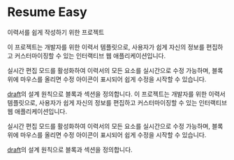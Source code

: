 # Resume Easy

이력서를 쉽게 작성하기 위한 프로젝트

이 프로젝트는 개발자를 위한 이력서 템플릿으로, 사용자가 쉽게 자신의 정보를 편집하고 커스터마이징할 수 있는 인터랙티브 웹 애플리케이션입니다.

실시간 편집 모드를 활성화하여 이력서의 모든 요소를 실시간으로 수정 가능하며, 블록 위에 마우스를 올리면 수정 아이콘이 표시되어 쉽게 수정을 시작할 수 있습니다.

[draft](/docs/draft.md)의 설계 원칙으로 블록과 섹션을 정의합니다.
이 프로젝트는 개발자를 위한 이력서 템플릿으로, 사용자가 쉽게 자신의 정보를 편집하고 커스터마이징할 수 있는 인터랙티브 웹 애플리케이션입니다.

실시간 편집 모드를 활성화하여 이력서의 모든 요소를 실시간으로 수정 가능하며, 블록 위에 마우스를 올리면 수정 아이콘이 표시되어 쉽게 수정을 시작할 수 있습니다.

[draft](/docs/draft.md)의 설계 원칙으로 블록과 섹션을 정의합니다.
